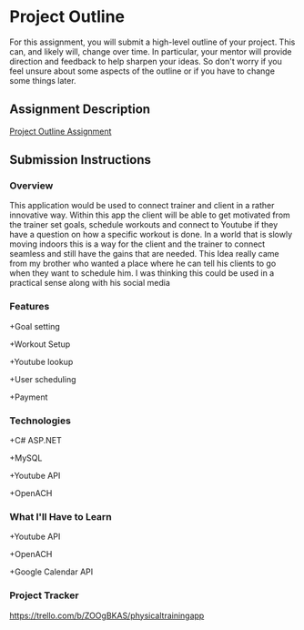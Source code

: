 # Project Outline
For this assignment, you will submit a high-level outline of your project. This can, and likely will, change over time. In particular, your mentor will provide direction and feedback to help sharpen your ideas. So don't worry if you feel unsure about some aspects of the outline or if you have to change some things later.

## Assignment Description
[Project Outline Assignment](https://education.launchcode.org/liftoff/modules/assignments/project-outline)

## Submission Instructions

### Overview
This application would be used to connect trainer and client in a rather innovative way. Within this app the client will be able to get motivated from the trainer set goals, schedule workouts and connect to Youtube if they have a question on how a specific workout is done. In a world that is slowly moving indoors this is a way for the client and the trainer to connect seamless and still have the gains that are needed. This Idea really came from my brother who wanted a place where he can tell his clients to go when they want to schedule him. I was thinking this could be used in a practical sense along with his social media 

### Features
+Goal setting 

+Workout Setup

+Youtube lookup

+User scheduling 

+Payment 

### Technologies
+C# ASP.NET

+MySQL 

+Youtube API

+OpenACH 

### What I'll Have to Learn
+Youtube API

+OpenACH 

+Google Calendar API
### Project Tracker
https://trello.com/b/ZOOgBKAS/physicaltrainingapp
